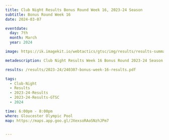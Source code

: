 ```yaml
---
title: Club Night Results Bonus Round Week 16, 2023-24 Season
subtitle: Bonus Round Week 16
date: 2024-03-07

eventdate:
  day: 7th
  month: March
  year: 2024

image: https://ik.imagekit.io/webtactics/gtsc/img/results/results-summary-16.jpg

metadescription: Club Night Results Week 16 Bonus Round 2023-24 Season

results: /results/2023-24/240307-bonus-week-16-results.pdf

tags:
  - Club-Night
  - Results
  - 2023-24-Results
  - 2023-24-Results-GTSC
  - 2024

time: 6:00pm - 8:00pm
where: Gloucester Olympic Pool
map: https://maps.app.goo.gl/JXexsoRAoSNzhJPm7


---
```





